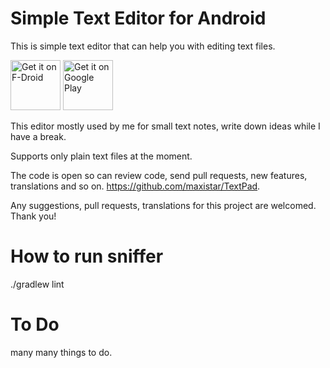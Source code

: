# Simple Text Editor for Android

This is simple text editor that can help you with editing text files. 


[<img src="https://fdroid.gitlab.io/artwork/badge/get-it-on.png"
     alt="Get it on F-Droid"
     height="80">](https://f-droid.org/packages/com.maxistar.textpad/)
[<img src="https://play.google.com/intl/en_us/badges/images/generic/en-play-badge.png"
     alt="Get it on Google Play"
     height="80">](https://play.google.com/store/apps/details?id=com.maxistar.textpad)

This editor mostly used by me for small text notes, write down ideas while I have a break.

Supports only plain text files at the moment.

The code is open so can review code, send pull requests, new features, translations and so on. https://github.com/maxistar/TextPad.

Any suggestions, pull requests, translations for this project are welcomed. Thank you!

# How to run sniffer

./gradlew lint

# To Do

many many things to do.

